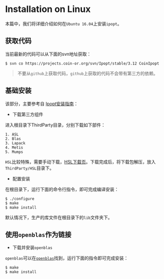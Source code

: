 # Installation on Linux

本篇中，我们将详细介绍如何在`Ubuntu 16.04`上安装`ipopt`。

## 获取代码

当前最新的代码可以从下面的svn地址获取：

```
$ svn co https://projects.coin-or.org/svn/Ipopt/stable/3.12 CoinIpopt 
```

> 不要从`github`上获取代码，`github`上获取的代码不会带有第三方的依赖。
    
    

## 基础安装

该部分，主要参考自 [Ipopt安装指南](https://www.coin-or.org/Ipopt/documentation/node10.html)：

* 下载第三方组件
    
进入根目录下ThirdParty目录，分别下载如下部件：

    1. ASL
    2. Blas
    3. Lapack
    4. Metis
    5. Mumps
    
`HSL`比较特殊，需要手动下载，[HSL下载页](www.hsl.rl.ac.uk/ipopt/)。下载完成后，将下载包解压，放入`ThirdParty/HSL`目录下。

* 配置安装

在根目录下，运行下面的命令行指令，即可完成编译安装：

```
$ ./configure
$ make
$ make install
```

默认情况下，生产的库文件在根目录下的`lib`文件夹下。


## 使用`openblas`作为链接

* 下载并安装`openblas`

`openblas`可以在[`openblas`](https://github.com/xianyi/OpenBLAS)找到，运行下面的指令即可完成安装：

```
$ make
$ make install
```